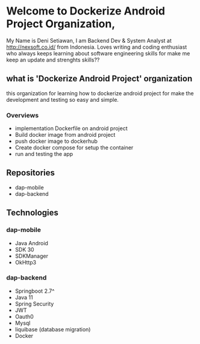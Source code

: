 # Welcome to Dockerize Android Project Organization, 

My Name is Deni Setiawan, I am Backend Dev & System Analyst at http://nexsoft.co.id/ from Indonesia.
Loves writing and coding enthusiast who always keeps learning about software engineering skills for make me keep an update and strenghts skills??


## what is 'Dockerize Android Project' organization
this organization for learning how to dockerize android project for make the development and testing so easy and simple.
 
### Overviews
- implementation Dockerfile on android project
- Build docker image from android project
- push docker image to dockerhub
- Create docker compose for setup the container 
- run and testing the app

## Repositories
- dap-mobile
- dap-backend

## Technologies
### dap-mobile
- Java Android
- SDK 30
- SDKManager
- OkHttp3

### dap-backend
- Springboot 2.7^
- Java 11
- Spring Security
- JWT 
- Oauth0
- Mysql
- liquibase (database migration)
- Docker


